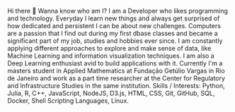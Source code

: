 <!--
**carloshilner/carloshilner** is a ✨ _special_ ✨ repository because its `README.md` (this file) appears on your GitHub profile.

Here are some ideas to get you started:

- 🔭 I’m currently working on ...
- 🌱 I’m currently learning ...
- 👯 I’m looking to collaborate on ...
- 🤔 I’m looking for help with ...
- 💬 Ask me about ...
- 📫 How to reach me: ...
- 😄 Pronouns: ...
- ⚡ Fun fact: ...
-->
Hi there 👋 Wanna know who am I?  I am a Developer who likes programming and technology.  Everyday I learn new things and always get surprised of how dedicated and persistent I can be about new challenges. Computers are a passion that I find out during my first dbase classes and became a significant part of my job, studies and hobbies ever since.  I am constantly applying different approaches to explore and make sense of data, like Machine Learning and information visualization techniques. I am also a Deep Learning enthusiast avid to build applications with it.  Currently I'm a masters student in Applied Mathematics at Fundação Getúlio Vargas in Rio de Janeiro and work as a part time researcher at the Center for Regulatory and Infrastructure Studies in the same institution.  Skills / Interests: Python, Julia, R, C++, JavaScript, NodeJS, D3.js, HTML, CSS, Git, GitHub, SQL, Docker, Shell Scripting Languages, Linux.

